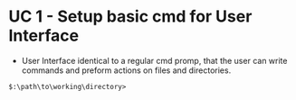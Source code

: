 # UC 1 - Setup basic cmd for User Interface

- User Interface identical to a regular cmd promp, that the user can write commands and preform actions on files and directories.

```
$:\path\to\working\directory>
```
